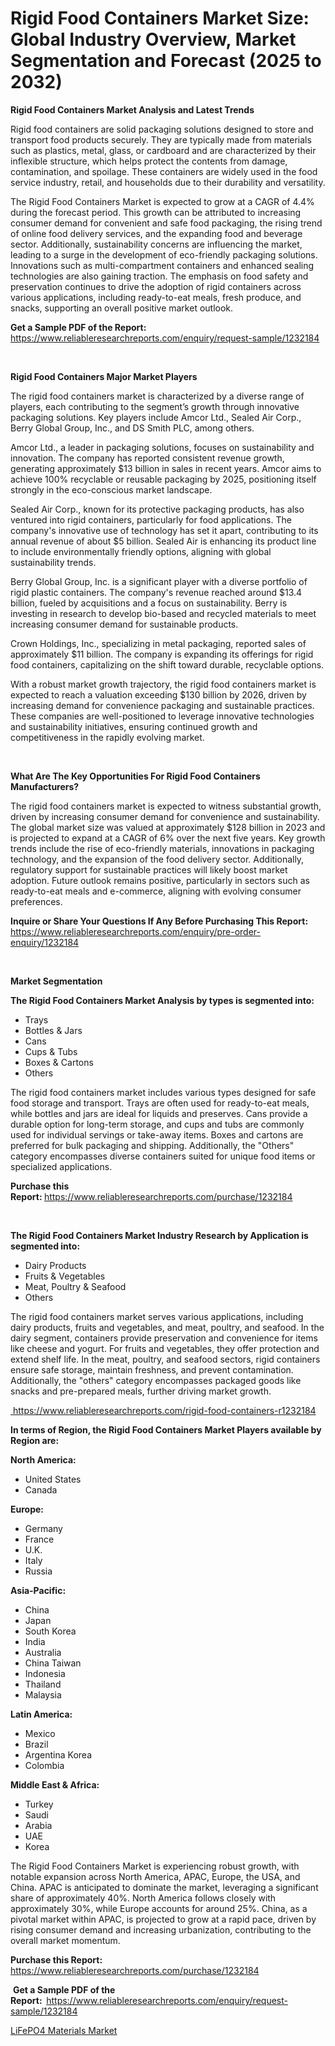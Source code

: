 <p><h1>Rigid Food Containers Market Size: Global Industry Overview, Market Segmentation and Forecast (2025 to 2032)</h1></p><p><strong>Rigid Food Containers Market Analysis and Latest Trends</strong></p>
<p><p>Rigid food containers are solid packaging solutions designed to store and transport food products securely. They are typically made from materials such as plastics, metal, glass, or cardboard and are characterized by their inflexible structure, which helps protect the contents from damage, contamination, and spoilage. These containers are widely used in the food service industry, retail, and households due to their durability and versatility.</p><p>The Rigid Food Containers Market is expected to grow at a CAGR of 4.4% during the forecast period. This growth can be attributed to increasing consumer demand for convenient and safe food packaging, the rising trend of online food delivery services, and the expanding food and beverage sector. Additionally, sustainability concerns are influencing the market, leading to a surge in the development of eco-friendly packaging solutions. Innovations such as multi-compartment containers and enhanced sealing technologies are also gaining traction. The emphasis on food safety and preservation continues to drive the adoption of rigid containers across various applications, including ready-to-eat meals, fresh produce, and snacks, supporting an overall positive market outlook.</p></p>
<p><strong>Get a Sample PDF of the Report:&nbsp;</strong> <a href="https://www.reliableresearchreports.com/enquiry/request-sample/1232184?utm_campaign=3131&utm_medium=2&utm_source=Github&utm_content=ia&utm_term=03042025&utm_id=rigid-food-containers">https://www.reliableresearchreports.com/enquiry/request-sample/1232184</a></p>
<p>&nbsp;</p>
<p><strong>Rigid Food Containers Major Market Players</strong></p>
<p><p>The rigid food containers market is characterized by a diverse range of players, each contributing to the segment’s growth through innovative packaging solutions. Key players include Amcor Ltd., Sealed Air Corp., Berry Global Group, Inc., and DS Smith PLC, among others.</p><p>Amcor Ltd., a leader in packaging solutions, focuses on sustainability and innovation. The company has reported consistent revenue growth, generating approximately $13 billion in sales in recent years. Amcor aims to achieve 100% recyclable or reusable packaging by 2025, positioning itself strongly in the eco-conscious market landscape.</p><p>Sealed Air Corp., known for its protective packaging products, has also ventured into rigid containers, particularly for food applications. The company's innovative use of technology has set it apart, contributing to its annual revenue of about $5 billion. Sealed Air is enhancing its product line to include environmentally friendly options, aligning with global sustainability trends.</p><p>Berry Global Group, Inc. is a significant player with a diverse portfolio of rigid plastic containers. The company's revenue reached around $13.4 billion, fueled by acquisitions and a focus on sustainability. Berry is investing in research to develop bio-based and recycled materials to meet increasing consumer demand for sustainable products.</p><p>Crown Holdings, Inc., specializing in metal packaging, reported sales of approximately $11 billion. The company is expanding its offerings for rigid food containers, capitalizing on the shift toward durable, recyclable options.</p><p>With a robust market growth trajectory, the rigid food containers market is expected to reach a valuation exceeding $130 billion by 2026, driven by increasing demand for convenience packaging and sustainable practices. These companies are well-positioned to leverage innovative technologies and sustainability initiatives, ensuring continued growth and competitiveness in the rapidly evolving market.</p></p>
<p>&nbsp;</p>
<p><strong>What Are The Key Opportunities For Rigid Food Containers Manufacturers?</strong></p>
<p><p>The rigid food containers market is expected to witness substantial growth, driven by increasing consumer demand for convenience and sustainability. The global market size was valued at approximately $128 billion in 2023 and is projected to expand at a CAGR of 6% over the next five years. Key growth trends include the rise of eco-friendly materials, innovations in packaging technology, and the expansion of the food delivery sector. Additionally, regulatory support for sustainable practices will likely boost market adoption. Future outlook remains positive, particularly in sectors such as ready-to-eat meals and e-commerce, aligning with evolving consumer preferences.</p></p>
<p><strong>Inquire or Share Your Questions If Any Before Purchasing This Report:</strong> <a href="https://www.reliableresearchreports.com/enquiry/pre-order-enquiry/1232184?utm_campaign=3131&utm_medium=2&utm_source=Github&utm_content=ia&utm_term=03042025&utm_id=rigid-food-containers">https://www.reliableresearchreports.com/enquiry/pre-order-enquiry/1232184</a></p>
<p>&nbsp;</p>
<p><strong>Market Segmentation</strong></p>
<p><strong>The Rigid Food Containers Market Analysis by types is segmented into:</strong></p>
<p><ul><li>Trays</li><li>Bottles & Jars</li><li>Cans</li><li>Cups & Tubs</li><li>Boxes & Cartons</li><li>Others</li></ul></p>
<p><p>The rigid food containers market includes various types designed for safe food storage and transport. Trays are often used for ready-to-eat meals, while bottles and jars are ideal for liquids and preserves. Cans provide a durable option for long-term storage, and cups and tubs are commonly used for individual servings or take-away items. Boxes and cartons are preferred for bulk packaging and shipping. Additionally, the "Others" category encompasses diverse containers suited for unique food items or specialized applications.</p></p>
<p><strong>Purchase this Report:&nbsp;</strong><a href="https://www.reliableresearchreports.com/purchase/1232184?utm_campaign=3131&utm_medium=2&utm_source=Github&utm_content=ia&utm_term=03042025&utm_id=rigid-food-containers">https://www.reliableresearchreports.com/purchase/1232184</a></p>
<p>&nbsp;</p>
<p><strong>The Rigid Food Containers Market Industry Research by Application is segmented into:</strong></p>
<p><ul><li>Dairy Products</li><li>Fruits & Vegetables</li><li>Meat, Poultry & Seafood</li><li>Others</li></ul></p>
<p><p>The rigid food containers market serves various applications, including dairy products, fruits and vegetables, and meat, poultry, and seafood. In the dairy segment, containers provide preservation and convenience for items like cheese and yogurt. For fruits and vegetables, they offer protection and extend shelf life. In the meat, poultry, and seafood sectors, rigid containers ensure safe storage, maintain freshness, and prevent contamination. Additionally, the "others" category encompasses packaged goods like snacks and pre-prepared meals, further driving market growth.</p></p>
<p><a href="https://www.reliableresearchreports.com/rigid-food-containers-r1232184?utm_campaign=3131&utm_medium=2&utm_source=Github&utm_content=ia&utm_term=03042025&utm_id=rigid-food-containers">&nbsp;https://www.reliableresearchreports.com/rigid-food-containers-r1232184</a></p>
<p><strong>In terms of Region, the Rigid Food Containers Market Players available by Region are:</strong></p>
<p>
    <p> <strong> North America: </strong>
        <ul>
            <li>United States</li>
            <li>Canada</li>
        </ul>
        </p> 
    <p> <strong> Europe: </strong>
        <ul>
            <li>Germany</li>
            <li>France</li>
            <li>U.K.</li>
            <li>Italy</li>
            <li>Russia</li>
        </ul>
        </p> 
    <p> <strong> Asia-Pacific: </strong>
        <ul>
            <li>China</li>
            <li>Japan</li>
            <li>South Korea</li>
            <li>India</li>
            <li>Australia</li>
            <li>China Taiwan</li>
            <li>Indonesia</li>
            <li>Thailand</li>
            <li>Malaysia</li>
        </ul>
        </p> 
    <p> <strong> Latin America: </strong>
        <ul>
            <li>Mexico</li>
            <li>Brazil</li>
            <li>Argentina Korea</li>
            <li>Colombia</li>
        </ul>
        </p> 
    <p> <strong> Middle East & Africa: </strong>
        <ul>
            <li>Turkey</li>
            <li>Saudi</li>
            <li>Arabia</li>
            <li>UAE</li>
            <li>Korea</li>
        </ul>
    </p>
    </p>
<p><p>The Rigid Food Containers Market is experiencing robust growth, with notable expansion across North America, APAC, Europe, the USA, and China. APAC is anticipated to dominate the market, leveraging a significant share of approximately 40%. North America follows closely with approximately 30%, while Europe accounts for around 25%. China, as a pivotal market within APAC, is projected to grow at a rapid pace, driven by rising consumer demand and increasing urbanization, contributing to the overall market momentum.</p></p>
<p><strong>Purchase this Report: </strong><a href="https://www.reliableresearchreports.com/purchase/1232184?utm_campaign=3131&utm_medium=2&utm_source=Github&utm_content=ia&utm_term=03042025&utm_id=rigid-food-containers">https://www.reliableresearchreports.com/purchase/1232184</a></p>
<p>&nbsp;<strong>Get a Sample PDF of the Report:&nbsp;&nbsp;</strong><a href="https://www.reliableresearchreports.com/enquiry/request-sample/1232184?utm_campaign=3131&utm_medium=2&utm_source=Github&utm_content=ia&utm_term=03042025&utm_id=rigid-food-containers">https://www.reliableresearchreports.com/enquiry/request-sample/1232184</a></p>
<p><strong></strong></p>
<p><p><a href="https://github.com/xalatieusope/Market-Research-Report-List-1/blob/main/lifepo4-materials-market.md?utm_campaign=3131&utm_medium=2&utm_source=Github&utm_content=ia&utm_term=03042025&utm_id=rigid-food-containers">LiFePO4 Materials Market</a></p></p>